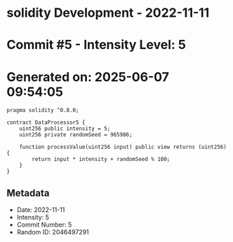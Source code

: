 ﻿# solidity Development - 2022-11-11
# Commit #5 - Intensity Level: 5
# Generated on: 2025-06-07 09:54:05
```solidity
pragma solidity ^0.8.0;

contract DataProcessor5 {
    uint256 public intensity = 5;
    uint256 private randomSeed = 965986;

    function processValue(uint256 input) public view returns (uint256) {
        return input * intensity + randomSeed % 100;
    }
}
```
## Metadata
- Date: 2022-11-11
- Intensity: 5
- Commit Number: 5
- Random ID: 2046497291
